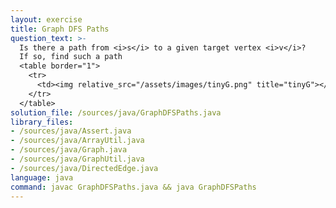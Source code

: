 ```yaml
---
layout: exercise
title: Graph DFS Paths
question_text: >-
  Is there a path from <i>s</i> to a given target vertex <i>v</i>?
  If so, find such a path
  <table border="1">
    <tr>
      <td><img relative_src="/assets/images/tinyG.png" title="tinyG"></td>
    </tr>
  </table>
solution_file: /sources/java/GraphDFSPaths.java
library_files:
- /sources/java/Assert.java
- /sources/java/ArrayUtil.java
- /sources/java/Graph.java
- /sources/java/GraphUtil.java
- /sources/java/DirectedEdge.java
language: java
command: javac GraphDFSPaths.java && java GraphDFSPaths
---
```

